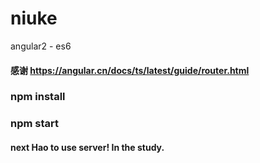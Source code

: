 # niuke
angular2 - es6  
#### 感谢 https://angular.cn/docs/ts/latest/guide/router.html
### npm install
### npm start
#### next Hao to use server! In the study.
